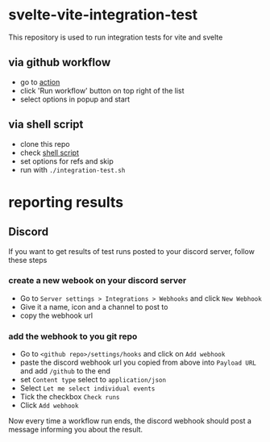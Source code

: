 # svelte-vite-integration-test

This repository is used to run integration tests for vite and svelte

## via github workflow

* go to [action](../../actions/workflows/integration-test.yml)
* click 'Run workflow' button on top right of the list
* select options in popup and start

## via shell script
* clone this repo
* check [shell script](./integration-test.sh)
* set options for refs and skip
* run with `./integration-test.sh`

# reporting results

## Discord

If you want to get results of test runs posted to your discord server, follow these steps

### create a new webook on your discord server 

* Go to `Server settings > Integrations > Webhooks` and click `New Webhook`
* Give it a name, icon and a channel to post to
* copy the webhook url 

### add the webhook to you git repo
* Go to `<github repo>/settings/hooks` and click on `Add webhook`
* paste the discord webhook url you copied from above into `Payload URL` and add `/github` to the end
* set `Content type` select to `application/json`
* Select `Let me select individual events`
* Tick the checkbox `Check runs`
* Click `Add webhook`

Now every time a workflow run ends, the discord webhook should post a message informing you about the result.
